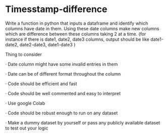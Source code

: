 # Timesstamp-difference

Write a function in python that inputs a dataframe and identify which columns have date in them. Using these date columns make new columns which are difference between these columns taking 2 at a time. (for instance if there is date1, date2, date3 columns, output should be like date1-date2, date2-date3, date1-date3 )

Thing to consider

· Date column might have some invalid entries in them

· Date can be of different format throughout the column

· Code should be efficient and fast

· Code should be well commented and easy to interpret

· Use google Colab

· Code should be robust enough to run on any dataset

· Make a dummy dataset by yourself or pass any publicly available dataset to test out your logic
